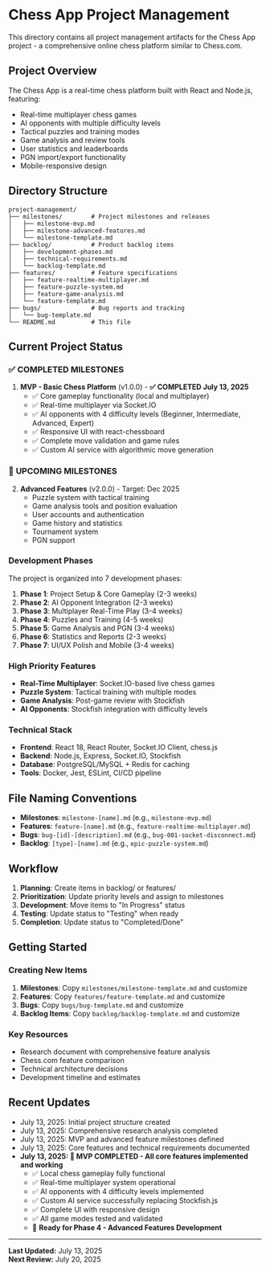 # Chess App Project Management

This directory contains all project management artifacts for the Chess App project - a comprehensive online chess platform similar to Chess.com.

## Project Overview

The Chess App is a real-time chess platform built with React and Node.js, featuring:
- Real-time multiplayer chess games
- AI opponents with multiple difficulty levels
- Tactical puzzles and training modes
- Game analysis and review tools
- User statistics and leaderboards
- PGN import/export functionality
- Mobile-responsive design

## Directory Structure

```
project-management/
├── milestones/        # Project milestones and releases
│   ├── milestone-mvp.md
│   ├── milestone-advanced-features.md
│   └── milestone-template.md
├── backlog/           # Product backlog items
│   ├── development-phases.md
│   ├── technical-requirements.md
│   └── backlog-template.md
├── features/          # Feature specifications
│   ├── feature-realtime-multiplayer.md
│   ├── feature-puzzle-system.md
│   ├── feature-game-analysis.md
│   └── feature-template.md
├── bugs/              # Bug reports and tracking
│   └── bug-template.md
└── README.md          # This file
```

## Current Project Status

### ✅ **COMPLETED MILESTONES**
1. **MVP - Basic Chess Platform** (v1.0.0) - **✅ COMPLETED July 13, 2025**
   - ✅ Core gameplay functionality (local and multiplayer)
   - ✅ Real-time multiplayer via Socket.IO
   - ✅ AI opponents with 4 difficulty levels (Beginner, Intermediate, Advanced, Expert)
   - ✅ Responsive UI with react-chessboard
   - ✅ Complete move validation and game rules
   - ✅ Custom AI service with algorithmic move generation

### 🚀 **UPCOMING MILESTONES**
2. **Advanced Features** (v2.0.0) - Target: Dec 2025
   - Puzzle system with tactical training
   - Game analysis tools and position evaluation
   - User accounts and authentication
   - Game history and statistics
   - Tournament system
   - PGN support

### Development Phases
The project is organized into 7 development phases:
1. **Phase 1**: Project Setup & Core Gameplay (2-3 weeks)
2. **Phase 2**: AI Opponent Integration (2-3 weeks)
3. **Phase 3**: Multiplayer Real-Time Play (3-4 weeks)
4. **Phase 4**: Puzzles and Training (4-5 weeks)
5. **Phase 5**: Game Analysis and PGN (3-4 weeks)
6. **Phase 6**: Statistics and Reports (2-3 weeks)
7. **Phase 7**: UI/UX Polish and Mobile (3-4 weeks)

### High Priority Features
- **Real-Time Multiplayer**: Socket.IO-based live chess games
- **Puzzle System**: Tactical training with multiple modes
- **Game Analysis**: Post-game review with Stockfish
- **AI Opponents**: Stockfish integration with difficulty levels

### Technical Stack
- **Frontend**: React 18, React Router, Socket.IO Client, chess.js
- **Backend**: Node.js, Express, Socket.IO, Stockfish
- **Database**: PostgreSQL/MySQL + Redis for caching
- **Tools**: Docker, Jest, ESLint, CI/CD pipeline

## File Naming Conventions

- **Milestones**: `milestone-[name].md` (e.g., `milestone-mvp.md`)
- **Features**: `feature-[name].md` (e.g., `feature-realtime-multiplayer.md`)
- **Bugs**: `bug-[id]-[description].md` (e.g., `bug-001-socket-disconnect.md`)
- **Backlog**: `[type]-[name].md` (e.g., `epic-puzzle-system.md`)

## Workflow

1. **Planning**: Create items in backlog/ or features/
2. **Prioritization**: Update priority levels and assign to milestones
3. **Development**: Move items to "In Progress" status
4. **Testing**: Update status to "Testing" when ready
5. **Completion**: Update status to "Completed/Done"

## Getting Started

### Creating New Items

1. **Milestones**: Copy `milestones/milestone-template.md` and customize
2. **Features**: Copy `features/feature-template.md` and customize
3. **Bugs**: Copy `bugs/bug-template.md` and customize
4. **Backlog Items**: Copy `backlog/backlog-template.md` and customize

### Key Resources
- Research document with comprehensive feature analysis
- Chess.com feature comparison
- Technical architecture decisions
- Development timeline and estimates

## Recent Updates
- July 13, 2025: Initial project structure created
- July 13, 2025: Comprehensive research analysis completed
- July 13, 2025: MVP and advanced feature milestones defined
- July 13, 2025: Core features and technical requirements documented
- **July 13, 2025: 🎉 MVP COMPLETED - All core features implemented and working**
  - ✅ Local chess gameplay fully functional
  - ✅ Real-time multiplayer system operational
  - ✅ AI opponents with 4 difficulty levels implemented
  - ✅ Custom AI service successfully replacing Stockfish.js
  - ✅ Complete UI with responsive design
  - ✅ All game modes tested and validated
  - 🚀 **Ready for Phase 4 - Advanced Features Development**

---
**Last Updated:** July 13, 2025  
**Next Review:** July 20, 2025
